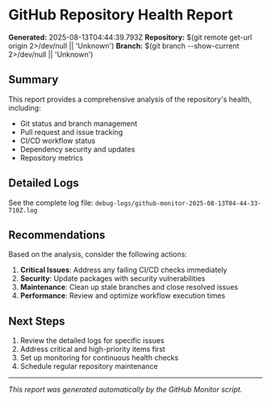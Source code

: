 # GitHub Repository Health Report

**Generated:** 2025-08-13T04:44:39.793Z
**Repository:** $(git remote get-url origin 2>/dev/null || 'Unknown')
**Branch:** $(git branch --show-current 2>/dev/null || 'Unknown')

## Summary

This report provides a comprehensive analysis of the repository's health, including:

- Git status and branch management
- Pull request and issue tracking
- CI/CD workflow status
- Dependency security and updates
- Repository metrics

## Detailed Logs

See the complete log file: `debug-logs/github-monitor-2025-08-13T04-44-33-710Z.log`

## Recommendations

Based on the analysis, consider the following actions:

1. **Critical Issues**: Address any failing CI/CD checks immediately
2. **Security**: Update packages with security vulnerabilities
3. **Maintenance**: Clean up stale branches and close resolved issues
4. **Performance**: Review and optimize workflow execution times

## Next Steps

1. Review the detailed logs for specific issues
2. Address critical and high-priority items first
3. Set up monitoring for continuous health checks
4. Schedule regular repository maintenance

---

_This report was generated automatically by the GitHub Monitor script._
